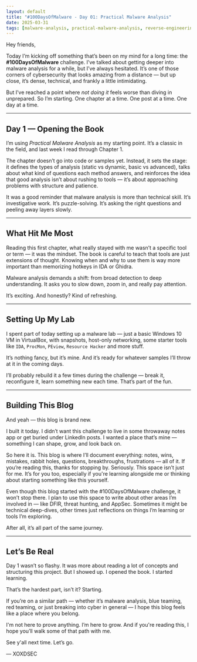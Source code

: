 ```yaml
---
layout: default
title: "#100DaysOfMalware - Day 01: Practical Malware Analysis"
date: 2025-03-31
tags: [malware-analysis, practical-malware-analysis, reverse-engineering, blue-team, 100DaysOfMalware]
---
```


Hey friends,

Today I’m kicking off something that’s been on my mind for a long time: the **#100DaysOfMalware** challenge. I’ve talked about getting deeper into malware analysis for a while, but I’ve always hesitated. It’s one of those corners of cybersecurity that looks amazing from a distance — but up close, it’s dense, technical, and frankly a little intimidating.

But I’ve reached a point where *not doing it* feels worse than diving in unprepared. So I’m starting. One chapter at a time. One post at a time. One day at a time.

---

## Day 1 — Opening the Book

I’m using *Practical Malware Analysis* as my starting point. It’s a classic in the field, and last week I read through Chapter 1.

The chapter doesn’t go into code or samples yet. Instead, it sets the stage: it defines the types of analysis (static vs dynamic, basic vs advanced), talks about what kind of questions each method answers, and reinforces the idea that good analysis isn’t about rushing to tools — it’s about approaching problems with structure and patience.

It was a good reminder that malware analysis is more than technical skill. It’s investigative work. It’s puzzle-solving. It’s asking the right questions and peeling away layers slowly.

---

## What Hit Me Most

Reading this first chapter, what really stayed with me wasn’t a specific tool or term — it was the mindset. The book is careful to teach that tools are just extensions of thought. Knowing when and why to use them is way more important than memorizing hotkeys in IDA or Ghidra.

Malware analysis demands a shift: from broad detection to deep understanding. It asks you to slow down, zoom in, and really pay attention.

It’s exciting. And honestly? Kind of refreshing.

---

## Setting Up My Lab

I spent part of today setting up a malware lab — just a basic Windows 10 VM in VirtualBox, with snapshots, host-only networking, some starter tools like `IDA`, `ProcMon`, `PEview`, `Resource Hacker` and more stuff.

It’s nothing fancy, but it’s mine. And it’s ready for whatever samples I’ll throw at it in the coming days.

I’ll probably rebuild it a few times during the challenge — break it, reconfigure it, learn something new each time. That’s part of the fun.

---

## Building This Blog

And yeah — this blog is brand new.

I built it today. I didn’t want this challenge to live in some throwaway notes app or get buried under LinkedIn posts. I wanted a place that’s mine — something I can shape, grow, and look back on.

So here it is. This blog is where I’ll document everything: notes, wins, mistakes, rabbit holes, questions, breakthroughs, frustrations — all of it. If you’re reading this, thanks for stopping by. Seriously. This space isn’t just for me. It’s for you too, especially if you're learning alongside me or thinking about starting something like this yourself.

Even though this blog started with the #100DaysOfMalware challenge, it won’t stop there. I plan to use this space to write about other areas I’m involved in — like DFIR, threat hunting, and AppSec. Sometimes it might be technical deep-dives, other times just reflections on things I’m learning or tools I’m exploring.

After all, it’s all part of the same journey.

---

## Let’s Be Real

Day 1 wasn’t so flashy. It was more about reading a lot of concepts and structuring this project. But I showed up. I opened the book. I started learning.

That’s the hardest part, isn’t it? Starting.

If you’re on a similar path — whether it’s malware analysis, blue teaming, red teaming, or just breaking into cyber in general — I hope this blog feels like a place where you belong.

I'm not here to prove anything. I’m here to grow. And if you're reading this, I hope you’ll walk some of that path with me. 

See y'all next time. Let’s go.

— XOXDSEC
